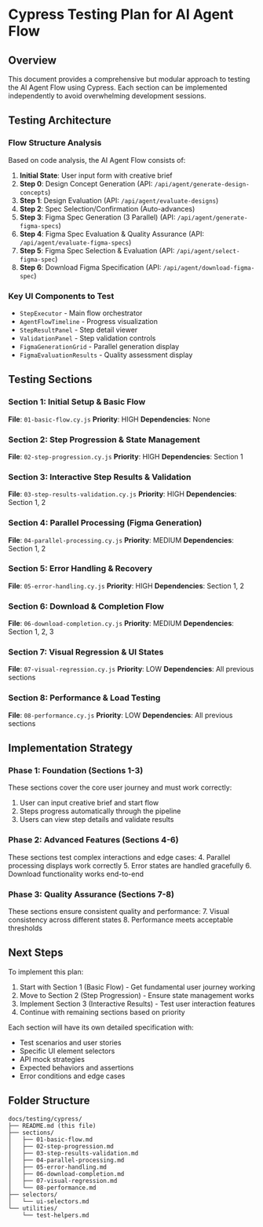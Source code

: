 # Cypress Testing Plan for AI Agent Flow

## Overview
This document provides a comprehensive but modular approach to testing the AI Agent Flow using Cypress. Each section can be implemented independently to avoid overwhelming development sessions.

## Testing Architecture

### Flow Structure Analysis
Based on code analysis, the AI Agent Flow consists of:
1. **Initial State**: User input form with creative brief
2. **Step 0**: Design Concept Generation (API: `/api/agent/generate-design-concepts`)
3. **Step 1**: Design Evaluation (API: `/api/agent/evaluate-designs`)
4. **Step 2**: Spec Selection/Confirmation (Auto-advances)
5. **Step 3**: Figma Spec Generation (3 Parallel) (API: `/api/agent/generate-figma-specs`)
6. **Step 4**: Figma Spec Evaluation & Quality Assurance (API: `/api/agent/evaluate-figma-specs`)
7. **Step 5**: Figma Spec Selection & Evaluation (API: `/api/agent/select-figma-spec`)
8. **Step 6**: Download Figma Specification (API: `/api/agent/download-figma-spec`)

### Key UI Components to Test
- `StepExecutor` - Main flow orchestrator
- `AgentFlowTimeline` - Progress visualization
- `StepResultPanel` - Step detail viewer
- `ValidationPanel` - Step validation controls
- `FigmaGenerationGrid` - Parallel generation display
- `FigmaEvaluationResults` - Quality assessment display

## Testing Sections

### Section 1: Initial Setup & Basic Flow
**File**: `01-basic-flow.cy.js`
**Priority**: HIGH
**Dependencies**: None

### Section 2: Step Progression & State Management
**File**: `02-step-progression.cy.js`
**Priority**: HIGH
**Dependencies**: Section 1

### Section 3: Interactive Step Results & Validation
**File**: `03-step-results-validation.cy.js`
**Priority**: HIGH
**Dependencies**: Section 1, 2

### Section 4: Parallel Processing (Figma Generation)
**File**: `04-parallel-processing.cy.js`
**Priority**: MEDIUM
**Dependencies**: Section 1, 2

### Section 5: Error Handling & Recovery
**File**: `05-error-handling.cy.js`
**Priority**: HIGH
**Dependencies**: Section 1, 2

### Section 6: Download & Completion Flow
**File**: `06-download-completion.cy.js`
**Priority**: MEDIUM
**Dependencies**: Section 1, 2, 3

### Section 7: Visual Regression & UI States
**File**: `07-visual-regression.cy.js`
**Priority**: LOW
**Dependencies**: All previous sections

### Section 8: Performance & Load Testing
**File**: `08-performance.cy.js`
**Priority**: LOW
**Dependencies**: All previous sections

## Implementation Strategy

### Phase 1: Foundation (Sections 1-3)
These sections cover the core user journey and must work correctly:
1. User can input creative brief and start flow
2. Steps progress automatically through the pipeline
3. Users can view step details and validate results

### Phase 2: Advanced Features (Sections 4-6)
These sections test complex interactions and edge cases:
4. Parallel processing displays work correctly
5. Error states are handled gracefully
6. Download functionality works end-to-end

### Phase 3: Quality Assurance (Sections 7-8)
These sections ensure consistent quality and performance:
7. Visual consistency across different states
8. Performance meets acceptable thresholds

## Next Steps

To implement this plan:
1. Start with Section 1 (Basic Flow) - Get fundamental user journey working
2. Move to Section 2 (Step Progression) - Ensure state management works
3. Implement Section 3 (Interactive Results) - Test user interaction features
4. Continue with remaining sections based on priority

Each section will have its own detailed specification with:
- Test scenarios and user stories
- Specific UI element selectors
- API mock strategies
- Expected behaviors and assertions
- Error conditions and edge cases

## Folder Structure
```
docs/testing/cypress/
├── README.md (this file)
├── sections/
│   ├── 01-basic-flow.md
│   ├── 02-step-progression.md
│   ├── 03-step-results-validation.md
│   ├── 04-parallel-processing.md
│   ├── 05-error-handling.md
│   ├── 06-download-completion.md
│   ├── 07-visual-regression.md
│   └── 08-performance.md
├── selectors/
│   └── ui-selectors.md
└── utilities/
    └── test-helpers.md
```
